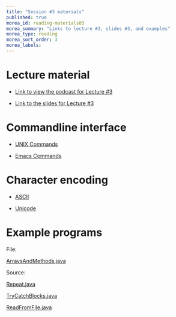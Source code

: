 ```yaml
---
title: "Session #3 materials"
published: true
morea_id: reading-materials03
morea_summary: "Links to lecture #3, slides #3, and examples"
morea_type: reading
morea_sort_order: 3
morea_labels:
---
```


# Lecture material

  * [Link to view the podcast for Lecture #3](https://laulima.hawaii.edu/access/content/group/LEE.52916.201430/Podcasts/ICS211_Session03_Arrays%20II.mov)

  * [Link to the slides for Lecture #3](../slides/lecture03.pptx)

# Commandline interface 

  * [UNIX Commands](unix.htm)

  * [Emacs Commands](emacs.htm)

# Character encoding

  * [ASCII](http://en.wikipedia.org/wiki/ASCII#ASCII_printable_characters)

  * [Unicode](http://www.unicode.org/charts/)

# Example programs

File:

[ArraysAndMethods.java](../examples/ArraysAndMethods.java)

Source: 


[Repeat.java](../examples/Repeat.java)

[TryCatchBlocks.java](../examples/TryCatchBlocks.java)



[ReadFromFile.java](../examples/ReadFromFile.java)








